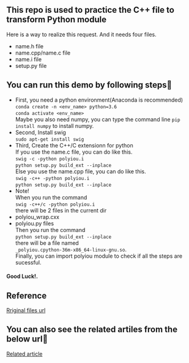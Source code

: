 ## This repo is used to practice the C++ file to transform Python module  
Here is a way to realize this request. And it needs four files.  
* name.h file  
* name.cpp/name.c file  
* name.i file  
* setup.py file  
## You can run this demo by following steps:clap:  
* First, you need a python environment(Anaconda is recommended)  
`conda create -n <env_name> python=3.6`  
`conda activate <env_name>`  
Maybe you also need numpy, you can type the command line `pip install numpy` to install numpy.  
* Second, Install swig  
`sudo apt-get install swig`  
* Third, Create the C++/C extensionn for python  
If you use the name.c file, you can do like this.  
`swig -c -python polyiou.i`  
`python setup.py build_ext --inplace`  
Else you use the name.cpp file, you can do like this.  
`swig -c++ -python polyiou.i`  
`python setup.py build_ext --inplace`  
* Note!  
When you run the command  
`swig -c++/c -python polyiou.i`  
there will be 2 files in the current dir  
* polyiou_wrap.cxx  
* polyiou.py files  
Then you run the command  
`python setup.py build_ext --inplace`  
there will be a file named  
`_polyiou.cpython-36m-x86_64-linux-gnu.so`.  
Finally, you can import polyiou module to check if all the steps are sucessful.  
#### Good Luck!.  
## Reference  
[Rriginal files url](https://github.com/CAPTAIN-WHU/DOTA_devkit)  
## You can also see the related artiles from the below url:eyes:  
[Related article]()

